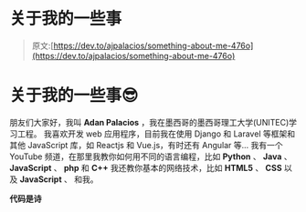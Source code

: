 # 关于我的一些事

> 原文:[https://dev.to/ajpalacios/something-about-me-476o](https://dev.to/ajpalacios/something-about-me-476o)

# [](#something-about-me)关于我的一些事😎

朋友们大家好，我叫 **Adan Palacios** ，我在墨西哥的墨西哥理工大学(UNITEC)学习工程。
我喜欢开发 web 应用程序，目前我在使用 Django 和 Laravel 等框架和其他 JavaScript 库，如
Reactjs 和 Vue.js，有时还有 Angular 等...
我有一个 YouTube 频道，在那里我教你如何用不同的语言编程，比如 **Python** 、 **Java** 、 **JavaScript** 、
**php** 和 **C++** 我还教你基本的网络技术，比如 **HTML5** 、 **CSS** 以及 **JavaScript** 、
和我。

**代码是诗**